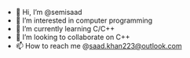 - 👋 Hi, I’m @semisaad
- 👀 I’m interested in computer programming
- 🌱 I’m currently learning C/C++
- 💞️ I’m looking to collaborate on C++
- 📫 How to reach me @saad.khan223@outlook.com

<!---
semisaad/semisaad is a ✨ special ✨ repository because its `README.md` (this file) appears on your GitHub profile.
You can click the Preview link to take a look at your changes.
--->

